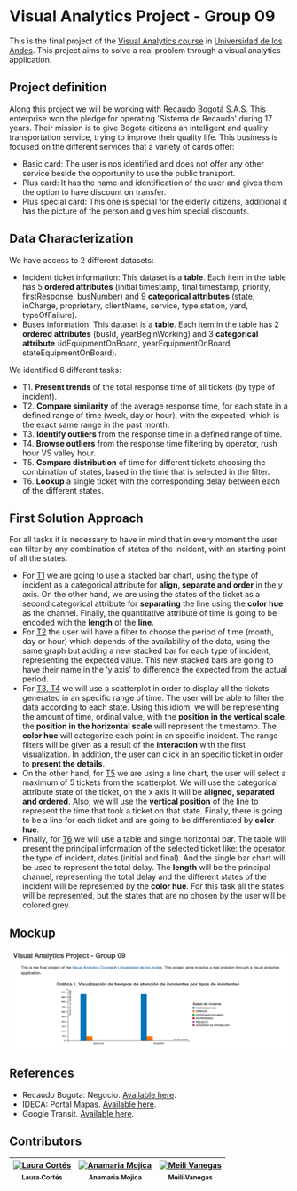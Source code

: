# Visual Analytics Project - Group 09

This is the final project of the [Visual Analytics course](http://johnguerra.co/classes/isis_4822_fall_2016/) in [Universidad de los Andes](http://www.uniandes.edu.co/). This project aims to solve a real problem through a visual analytics application. 

## Project definition

Along this project we will be working with Recaudo Bogotá S.A.S. This enterprise won the pledge for operating 'Sistema de Recaudo' during 17 years. Their mission is to give Bogota citizens an intelligent and quality transportation service, trying to improve their quality life. 
This business is focused on the different services that a variety of cards offer:
- Basic card: The user is nos identified and does not offer any other service beside the opportunity to use the public transport.
- Plus card: It has the name and identification of the user and gives them the option to have discount on transfer.
- Plus special card: This one is special for the elderly citizens, additional it has the picture of the person and gives him special discounts.

## Data Characterization

We have access to 2 different datasets:

- Incident ticket information: This dataset is a **table**. Each item in the table has 5 **ordered attributes** (initial timestamp, final timestamp, priority, firstResponse, busNumber) and 9 **categorical attributes** (state, inCharge, proprietary, clientName, service, type,station, yard, typeOfFailure).
- Buses information: This dataset is a **table**. Each item in the table has 2 **ordered attributes** (busId, yearBeginWorking) and 3 **categorical attribute** (idEquipmentOnBoard, yearEquipmentOnBoard, stateEquipmentOnBoard).
 
 
We identified 6 different tasks:
 
- T1. **Present trends** of the total response time of all tickets (by type of incident).
- T2. **Compare similarity** of the average response time, for each state in a defined range of time (week, day or hour), with the expected, which is the exact same range in the past month. 
- T3. **Identify outliers** from the response time in a defined range of time. 
- T4. **Browse outliers** from the response time filtering by operator, rush hour VS valley hour.
- T5. **Compare distribution** of time for different tickets choosing the combination of states, based in the time that is selected in the filter. 
- T6. **Lookup** a single ticket  with the corresponding delay between each of the different states. 
 
## First Solution Approach
For all tasks it is necessary to have in mind that in every moment the user can filter by any combination of states of the incident, with an starting point of all the states.

- For <ins>T1</ins> we are going to use a stacked bar chart, using the type of incident as a categorical attribute for **align, separate and order** in the y axis. On the other hand, we are using the states of the ticket as a second categorical attribute for **separating** the line using the **color hue** as the channel. Finally, the quantitative attribute of time is going to be encoded with the **length** of the **line**.
- For <ins>T2</ins> the user will have a filter to choose the period of time (month, day or hour) which depends of the availability of the data, using the same graph but adding a new stacked bar for each type of incident, representing the expected value. This new stacked bars are going to have their name in the ‘y axis’ to difference the expected from the actual period.   
- For <ins>T3, T4</ins> we will use a scatterplot in order to display all the tickets generated in an specific range of time. The user will be able to filter the data according to each state. Using this idiom, we will be representing the amount of time, ordinal value, with the **position in the vertical scale**, the **position in the horizontal scale** will represent the timestamp. The **color hue** will categorize each point in an specific incident. The range filters will be given as a result of the **interaction** with the first visualization. In addition, the user can click in an specific ticket in order to **present the details**.
- On the other hand, for <ins>T5</ins> we are using a line chart, the user will select a maximum of 5 tickets from the scatterplot. We will use the categorical attribute state of the ticket, on the x axis it will be **aligned, separated and ordered**. Also, we will use the **vertical position** of the line to represent the time that took a ticket on that state. Finally, there is going to be a line for each ticket and are going to be differentiated by **color hue**.
- Finally, for <ins>T6</ins> we will use a table and single horizontal bar. The table will present the principal information of the selected ticket  like: the operator, the type of incident, dates (initial and final). And the single bar chart will be used to represent the total delay. The **length** will be the principal channel, representing the total delay and the different states of the incident will be represented by the **color hue**.  For this task all the states will be represented, but the states that are no chosen by the user will be colored grey.

## Mockup
![Mockup](docs/mockup.png)

## References
- Recaudo Bogota: Negocio. [Available here](http://conexion.recaudobogota.com/content/negocio).
- IDECA: Portal Mapas. [Available here](http://mapas.bogota.gov.co/portalmapas/).
- Google Transit. [Available here](https://www.google.com/maps?saddr=Calle+185%2C+Bogot%C3%A1%2C+Colombia&daddr=Universidad+de+los+Andes+-+edificio+Mario+Laserna%2C+Bogot%C3%A1%2C+Colombia&ie=UTF8&f=d&sort=def&dirflg=r&hl=en).

## Contributors
<!-- Contributors table START -->
| [![Laura Cortés](https://avatars.githubusercontent.com/LauraCortes?s=100)<br /><sub>Laura Cortés</sub>](https://github.com/LauraCortes)<br />| [![Anamaria Mojica](https://avatars.githubusercontent.com/aiMojica10?s=100)<br /><sub>Anamaria Mojica</sub>](https://github.com/aiMojica10)<br />| [![Meili Vanegas](https://avatars.githubusercontent.com/mvanegas10?s=100)<br /><sub>Meili Vanegas</sub>](https://github.com/mvanegas10)<br /> |
| :---: | :---: | :---: |

<!-- Contributors table END -->
